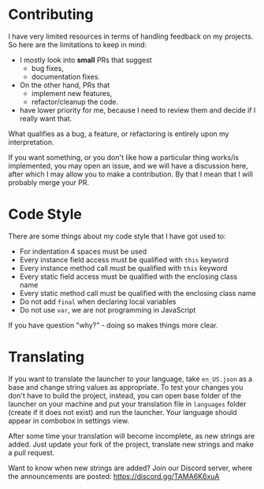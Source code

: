 # Contributing
I have very limited resources in terms of handling feedback on my projects. So here are the limitations to keep in mind:
- I mostly look into **small** PRs that suggest
    - bug fixes,
    - documentation fixes.
- On the other hand, PRs that
    - implement new features,
    - refactor/cleanup the code.
- have lower priority for me, because I need to review them and decide if I really want that.

What qualifies as a bug, a feature, or refactoring is entirely upon my interpretation.

If you want something, or you don't like how a particular thing works/is implemented, you may open an issue, and we
will have a discussion here, after which I may allow you to make a contribution. By that I mean that I will
probably merge your PR.

# Code Style
There are some things about my code style that I have got used to:
 - For indentation 4 spaces must be used
 - Every instance field access must be qualified with `this` keyword
 - Every instance method call must be qualified with `this` keyword
 - Every static field access must be qualified with the enclosing class name
 - Every static method call must be qualified with the enclosing class name
 - Do not add `final` when declaring local variables
 - Do not use `var`, we are not programming in JavaScript

If you have question "why?" - doing so makes things more clear.

# Translating
If you want to translate the launcher to your language, take `en_US.json` as a base and change string values as appropriate.
To test your changes you don't have to build the project, instead, you can open base folder of the launcher on your machine and
put your translation file in `languages` folder (create if it does not exist) and run the launcher. Your language should appear in
combobox in settings view.

After some time your translation will become incomplete, as new strings are added. Just update your fork of the project, translate new strings and make a pull request.

Want to know when new strings are added? Join our Discord server, where the announcements are posted: https://discord.gg/TAMA6K6xuA